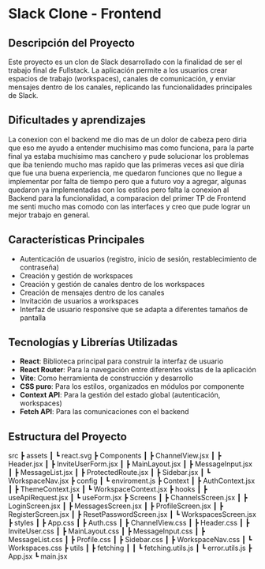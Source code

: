 # Slack Clone - Frontend

## Descripción del Proyecto

Este proyecto es un clon de Slack desarrollado con la finalidad de ser el trabajo final de Fullstack. La aplicación permite a los usuarios crear espacios de trabajo (workspaces), canales de comunicación, y enviar mensajes dentro de los canales, replicando las funcionalidades principales de Slack.

## Dificultades y aprendizajes


La conexion con el backend me dio mas de un dolor de cabeza pero diria que eso me ayudo a entender muchisimo mas como funciona, para la parte final ya estaba muchisimo mas canchero y pude solucionar los problemas que iba teniendo mucho mas rapido que las primeras veces asi que diria que fue una buena experiencia, me quedaron funciones que no llegue a implementar por falta de tiempo pero que a futuro voy a agregar, algunas quedaron ya implementadas con los estilos pero falta la conexion al Backend para la funcionalidad, a comparacion del primer TP de Frontend me senti mucho mas comodo con las interfaces y creo que pude lograr un mejor trabajo en general.


## Características Principales

- Autenticación de usuarios (registro, inicio de sesión, restablecimiento de contraseña)
- Creación y gestión de workspaces
- Creación y gestión de canales dentro de los workspaces
- Creación de mensajes dentro de los canales
- Invitación de usuarios a workspaces
- Interfaz de usuario responsive que se adapta a diferentes tamaños de pantalla

## Tecnologías y Librerías Utilizadas

- **React**: Biblioteca principal para construir la interfaz de usuario
- **React Router**: Para la navegación entre diferentes vistas de la aplicación
- **Vite**: Como herramienta de construcción y desarrollo
- **CSS puro**: Para los estilos, organizados en módulos por componente
- **Context API**: Para la gestión del estado global (autenticación, workspaces)
- **Fetch API**: Para las comunicaciones con el backend

## Estructura del Proyecto

src
 ┣ assets
 ┃ ┗ react.svg
 ┣ Components
 ┃ ┣ ChannelView.jsx
 ┃ ┣ Header.jsx
 ┃ ┣ InviteUserForm.jsx
 ┃ ┣ MainLayout.jsx
 ┃ ┣ MessageInput.jsx
 ┃ ┣ MessageList.jsx
 ┃ ┣ ProtectedRoute.jsx
 ┃ ┣ Sidebar.jsx
 ┃ ┗ WorkspaceNav.jsx
 ┣ config
 ┃ ┗ enviroment.js
 ┣ Context
 ┃ ┣ AuthContext.jsx
 ┃ ┣ ThemeContext.jsx
 ┃ ┗ WorkspaceContext.jsx
 ┣ hooks
 ┃ ┣ useApiRequest.jsx
 ┃ ┗ useForm.jsx
 ┣ Screens
 ┃ ┣ ChannelsScreen.jsx
 ┃ ┣ LoginScreen.jsx
 ┃ ┣ MessagesScreen.jsx
 ┃ ┣ ProfileScreen.jsx
 ┃ ┣ RegisterScreen.jsx
 ┃ ┣ ResetPasswordScreen.jsx
 ┃ ┗ WorkspacesScreen.jsx
 ┣ styles
 ┃ ┣ App.css
 ┃ ┣ Auth.css
 ┃ ┣ ChannelView.css
 ┃ ┣ Header.css
 ┃ ┣ InviteUser.css
 ┃ ┣ MainLayout.css
 ┃ ┣ MessageInput.css
 ┃ ┣ MessageList.css
 ┃ ┣ Profile.css
 ┃ ┣ Sidebar.css
 ┃ ┣ WorkspaceNav.css
 ┃ ┗ Workspaces.css
 ┣ utils
 ┃ ┣ fetching
 ┃ ┃ ┗ fetching.utils.js
 ┃ ┗ error.utils.js
 ┣ App.jsx
 ┗ main.jsx
